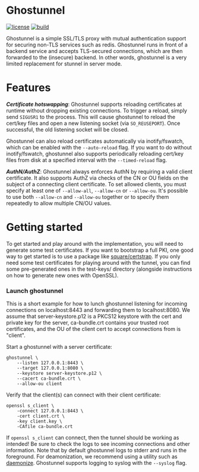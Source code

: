 Ghostunnel
==========

[![license](http://img.shields.io/badge/license-apache_2.0-red.svg?style=flat)](https://raw.githubusercontent.com/square/ghostunnel/master/LICENSE) [![build](https://img.shields.io/travis/square/ghostunnel.svg?style=flat)](https://travis-ci.org/square/ghostunnel)

Ghostunnel is a simple SSL/TLS proxy with mutual authentication support for
securing non-TLS services such as redis. Ghostunnel runs in front of a backend
service and accepts TLS-secured connections, which are then forwarded to the
(insecure) backend. In other words, ghostunnel is a very limited replacement
for stunnel in server mode.

Features
========

***Certificate hotswapping***: Ghostunnel supports reloading certificates at
runtime without dropping existing connections. To trigger a reload, simply send
`SIGUSR1` to the process. This will cause ghostunnel to reload the cert/key
files and open a new listening socket (via `SO_REUSEPORT`). Once successful,
the old listening socket will be closed.

Ghostunnel can also reload certificates automatically via inotify/fswatch,
which can be enabled with the `--auto-reload` flag. If you want to do without
inotify/fswatch, ghostunnel also supports periodically reloading cert/key files
from disk at a specified interval with the `--timed-reload` flag.

***AuthN/AuthZ***: Ghostunnel always enforces AuthN by requiring a valid client
certificate. It also supports AuthZ via checks of the CN or OU fields on the 
subject of a connecting client certificate. To set allowed clients, you
must specify at least one of `--allow-all`, `--allow-cn` or `--allow-ou`. 
It's possible to use both `--allow-cn` and `--allow-ou` together or to 
specify them repeatedly to allow multiple CN/OU values.

Getting started
===============

To get started and play around with the implementation, you will need to 
generate some test certificates. If you want to bootstrap a full PKI, one
good way to get started is to use a package like
[square/certstrap](https://github.com/square/certstrap). If you only need
some test certificates for playing around with the tunnel, you can find
some pre-generated ones in the test-keys/ directory (alongside instructions
on how to generate new ones with OpenSSL).

### Launch ghostunnel

This is a short example for how to lunch ghostunnel listening for incoming
connections on localhost:8443 and forwarding them to localhost:8080. We
assume that server-keystore.p12 is a PKCS12 keystore with the cert and private
key for the server, ca-bundle.crt contains your trusted root certificates,
and the OU of the client cert to accept connections from is "client".

Start a ghostunnel with a server certificate:

    ghostunnel \
        --listen 127.0.0.1:8443 \
        --target 127.0.0.1:8080 \
        --keystore server-keystore.p12 \
        --cacert ca-bundle.crt \
        --allow-ou client

Verify that the client(s) can connect with their client certificate:

    openssl s_client \
        -connect 127.0.0.1:8443 \
        -cert client.crt \
        -key client.key \
        -CAfile ca-bundle.crt

If `openssl s_client` can connect, then the tunnel should be working as
intended! Be sure to check the logs to see incoming connections and other
information. Note that by default ghostunnel logs to stderr and runs in the
foreground.  For deamonization, we recommend using a utility such as
[daemonize](http://software.clapper.org/daemonize/). Ghostunnel supports
logging to syslog with the `--syslog` flag.
